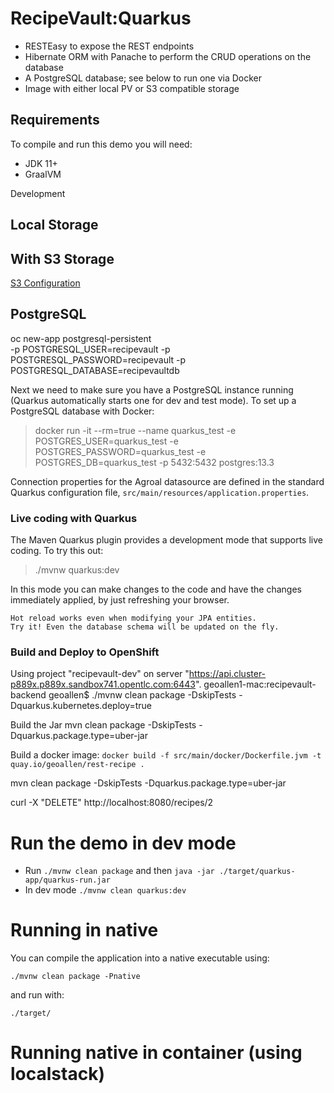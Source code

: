 # RecipeVault:Quarkus

 - RESTEasy to expose the REST endpoints
 - Hibernate ORM with Panache to perform the CRUD operations on the database
 - A PostgreSQL database; see below to run one via Docker
 - Image with either local PV or S3 compatible storage

## Requirements

To compile and run this demo you will need:

- JDK 11+
- GraalVM

Development 

## Local Storage


## With S3 Storage
[S3 Configuration](./S3-README.md)


## PostgreSQL

oc new-app postgresql-persistent \
-p POSTGRESQL_USER=recipevault -p POSTGRESQL_PASSWORD=recipevault -p POSTGRESQL_DATABASE=recipevaultdb


Next we need to make sure you have a PostgreSQL instance running (Quarkus automatically starts one for dev and test mode). To set up a PostgreSQL database with Docker:

> docker run -it --rm=true --name quarkus_test -e POSTGRES_USER=quarkus_test -e POSTGRES_PASSWORD=quarkus_test -e POSTGRES_DB=quarkus_test -p 5432:5432 postgres:13.3

Connection properties for the Agroal datasource are defined in the standard Quarkus configuration file,
`src/main/resources/application.properties`.

### Live coding with Quarkus

The Maven Quarkus plugin provides a development mode that supports
live coding. To try this out:

> ./mvnw quarkus:dev

In this mode you can make changes to the code and have the changes immediately applied, by just refreshing your browser.

    Hot reload works even when modifying your JPA entities.
    Try it! Even the database schema will be updated on the fly.


### Build and Deploy to OpenShift


Using project "recipevault-dev" on server "https://api.cluster-p889x.p889x.sandbox741.opentlc.com:6443".
geoallen1-mac:recipevault-backend geoallen$ ./mvnw clean package -DskipTests -Dquarkus.kubernetes.deploy=true

Build the Jar
mvn clean package -DskipTests -Dquarkus.package.type=uber-jar

Build a docker image:
`docker build -f src/main/docker/Dockerfile.jvm -t quay.io/geoallen/rest-recipe .`

mvn clean package -DskipTests -Dquarkus.package.type=uber-jar


curl -X "DELETE" http://localhost:8080/recipes/2

# Run the demo in dev mode

- Run `./mvnw clean package` and then `java -jar ./target/quarkus-app/quarkus-run.jar`
- In dev mode `./mvnw clean quarkus:dev`

# Running in native

You can compile the application into a native executable using:

`./mvnw clean package -Pnative`

and run with:

`./target/` 

# Running native in container (using localstack)

